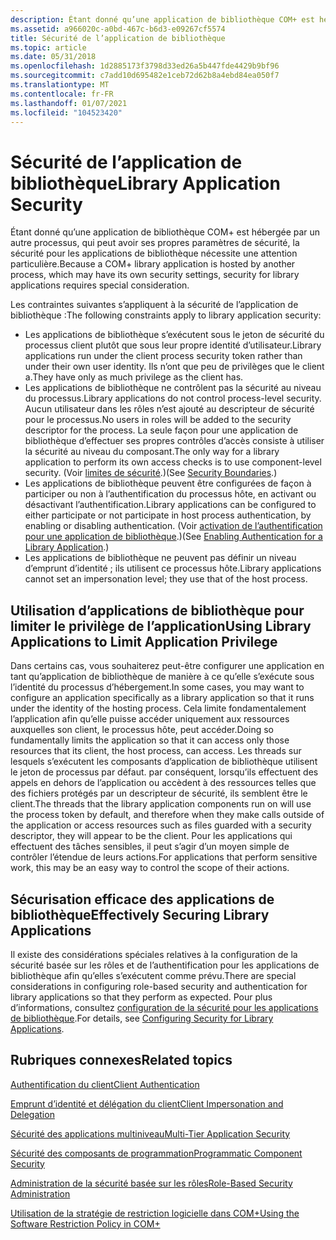 ```yaml
---
description: Étant donné qu’une application de bibliothèque COM+ est hébergée par un autre processus, qui peut avoir ses propres paramètres de sécurité, la sécurité pour les applications de bibliothèque nécessite une attention particulière.
ms.assetid: a966020c-a0bd-467c-b6d3-e09267cf5574
title: Sécurité de l’application de bibliothèque
ms.topic: article
ms.date: 05/31/2018
ms.openlocfilehash: 1d2885173f3798d33ed26a5b447fde4429b9bf96
ms.sourcegitcommit: c7add10d695482e1ceb72d62b8a4ebd84ea050f7
ms.translationtype: MT
ms.contentlocale: fr-FR
ms.lasthandoff: 01/07/2021
ms.locfileid: "104523420"
---
```

# <a name="library-application-security"></a><span data-ttu-id="52acb-103">Sécurité de l’application de bibliothèque</span><span class="sxs-lookup"><span data-stu-id="52acb-103">Library Application Security</span></span>

<span data-ttu-id="52acb-104">Étant donné qu’une application de bibliothèque COM+ est hébergée par un autre processus, qui peut avoir ses propres paramètres de sécurité, la sécurité pour les applications de bibliothèque nécessite une attention particulière.</span><span class="sxs-lookup"><span data-stu-id="52acb-104">Because a COM+ library application is hosted by another process, which may have its own security settings, security for library applications requires special consideration.</span></span>

<span data-ttu-id="52acb-105">Les contraintes suivantes s’appliquent à la sécurité de l’application de bibliothèque :</span><span class="sxs-lookup"><span data-stu-id="52acb-105">The following constraints apply to library application security:</span></span>

-   <span data-ttu-id="52acb-106">Les applications de bibliothèque s’exécutent sous le jeton de sécurité du processus client plutôt que sous leur propre identité d’utilisateur.</span><span class="sxs-lookup"><span data-stu-id="52acb-106">Library applications run under the client process security token rather than under their own user identity.</span></span> <span data-ttu-id="52acb-107">Ils n’ont que peu de privilèges que le client a.</span><span class="sxs-lookup"><span data-stu-id="52acb-107">They have only as much privilege as the client has.</span></span>
-   <span data-ttu-id="52acb-108">Les applications de bibliothèque ne contrôlent pas la sécurité au niveau du processus.</span><span class="sxs-lookup"><span data-stu-id="52acb-108">Library applications do not control process-level security.</span></span> <span data-ttu-id="52acb-109">Aucun utilisateur dans les rôles n’est ajouté au descripteur de sécurité pour le processus.</span><span class="sxs-lookup"><span data-stu-id="52acb-109">No users in roles will be added to the security descriptor for the process.</span></span> <span data-ttu-id="52acb-110">La seule façon pour une application de bibliothèque d’effectuer ses propres contrôles d’accès consiste à utiliser la sécurité au niveau du composant.</span><span class="sxs-lookup"><span data-stu-id="52acb-110">The only way for a library application to perform its own access checks is to use component-level security.</span></span> <span data-ttu-id="52acb-111">(Voir [limites de sécurité](security-boundaries.md).)</span><span class="sxs-lookup"><span data-stu-id="52acb-111">(See [Security Boundaries](security-boundaries.md).)</span></span>
-   <span data-ttu-id="52acb-112">Les applications de bibliothèque peuvent être configurées de façon à participer ou non à l’authentification du processus hôte, en activant ou désactivant l’authentification.</span><span class="sxs-lookup"><span data-stu-id="52acb-112">Library applications can be configured to either participate or not participate in host process authentication, by enabling or disabling authentication.</span></span> <span data-ttu-id="52acb-113">(Voir [activation de l’authentification pour une application de bibliothèque](enabling-authentication-for-a-library-application.md).)</span><span class="sxs-lookup"><span data-stu-id="52acb-113">(See [Enabling Authentication for a Library Application](enabling-authentication-for-a-library-application.md).)</span></span>
-   <span data-ttu-id="52acb-114">Les applications de bibliothèque ne peuvent pas définir un niveau d’emprunt d’identité ; ils utilisent ce processus hôte.</span><span class="sxs-lookup"><span data-stu-id="52acb-114">Library applications cannot set an impersonation level; they use that of the host process.</span></span>

## <a name="using-library-applications-to-limit-application-privilege"></a><span data-ttu-id="52acb-115">Utilisation d’applications de bibliothèque pour limiter le privilège de l’application</span><span class="sxs-lookup"><span data-stu-id="52acb-115">Using Library Applications to Limit Application Privilege</span></span>

<span data-ttu-id="52acb-116">Dans certains cas, vous souhaiterez peut-être configurer une application en tant qu’application de bibliothèque de manière à ce qu’elle s’exécute sous l’identité du processus d’hébergement.</span><span class="sxs-lookup"><span data-stu-id="52acb-116">In some cases, you may want to configure an application specifically as a library application so that it runs under the identity of the hosting process.</span></span> <span data-ttu-id="52acb-117">Cela limite fondamentalement l’application afin qu’elle puisse accéder uniquement aux ressources auxquelles son client, le processus hôte, peut accéder.</span><span class="sxs-lookup"><span data-stu-id="52acb-117">Doing so fundamentally limits the application so that it can access only those resources that its client, the host process, can access.</span></span> <span data-ttu-id="52acb-118">Les threads sur lesquels s’exécutent les composants d’application de bibliothèque utilisent le jeton de processus par défaut. par conséquent, lorsqu’ils effectuent des appels en dehors de l’application ou accèdent à des ressources telles que des fichiers protégés par un descripteur de sécurité, ils semblent être le client.</span><span class="sxs-lookup"><span data-stu-id="52acb-118">The threads that the library application components run on will use the process token by default, and therefore when they make calls outside of the application or access resources such as files guarded with a security descriptor, they will appear to be the client.</span></span> <span data-ttu-id="52acb-119">Pour les applications qui effectuent des tâches sensibles, il peut s’agir d’un moyen simple de contrôler l’étendue de leurs actions.</span><span class="sxs-lookup"><span data-stu-id="52acb-119">For applications that perform sensitive work, this may be an easy way to control the scope of their actions.</span></span>

## <a name="effectively-securing-library-applications"></a><span data-ttu-id="52acb-120">Sécurisation efficace des applications de bibliothèque</span><span class="sxs-lookup"><span data-stu-id="52acb-120">Effectively Securing Library Applications</span></span>

<span data-ttu-id="52acb-121">Il existe des considérations spéciales relatives à la configuration de la sécurité basée sur les rôles et de l’authentification pour les applications de bibliothèque afin qu’elles s’exécutent comme prévu.</span><span class="sxs-lookup"><span data-stu-id="52acb-121">There are special considerations in configuring role-based security and authentication for library applications so that they perform as expected.</span></span> <span data-ttu-id="52acb-122">Pour plus d’informations, consultez [configuration de la sécurité pour les applications de bibliothèque](configuring-security-for-library-applications.md).</span><span class="sxs-lookup"><span data-stu-id="52acb-122">For details, see [Configuring Security for Library Applications](configuring-security-for-library-applications.md).</span></span>

## <a name="related-topics"></a><span data-ttu-id="52acb-123">Rubriques connexes</span><span class="sxs-lookup"><span data-stu-id="52acb-123">Related topics</span></span>

<dl> <dt>

[<span data-ttu-id="52acb-124">Authentification du client</span><span class="sxs-lookup"><span data-stu-id="52acb-124">Client Authentication</span></span>](client-authentication.md)
</dt> <dt>

[<span data-ttu-id="52acb-125">Emprunt d’identité et délégation du client</span><span class="sxs-lookup"><span data-stu-id="52acb-125">Client Impersonation and Delegation</span></span>](client-impersonation-and-delegation.md)
</dt> <dt>

[<span data-ttu-id="52acb-126">Sécurité des applications multiniveau</span><span class="sxs-lookup"><span data-stu-id="52acb-126">Multi-Tier Application Security</span></span>](multi-tier-application-security.md)
</dt> <dt>

[<span data-ttu-id="52acb-127">Sécurité des composants de programmation</span><span class="sxs-lookup"><span data-stu-id="52acb-127">Programmatic Component Security</span></span>](programmatic-component-security.md)
</dt> <dt>

[<span data-ttu-id="52acb-128">Administration de la sécurité basée sur les rôles</span><span class="sxs-lookup"><span data-stu-id="52acb-128">Role-Based Security Administration</span></span>](role-based-security-administration.md)
</dt> <dt>

[<span data-ttu-id="52acb-129">Utilisation de la stratégie de restriction logicielle dans COM+</span><span class="sxs-lookup"><span data-stu-id="52acb-129">Using the Software Restriction Policy in COM+</span></span>](using-the-software-restriction-policy-in-com-.md)
</dt> </dl>

 

 



